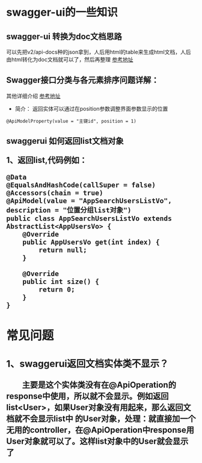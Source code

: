 # swagger-ui的一些知识

## swagger-ui 转换为doc文档思路
可以先把v2/api-docs种的json拿到，人后用html的table来生成html文档，人后由html转化为doc文档就可以了，然后再整理
[参考地址](https://www.jianshu.com/p/0d09550322d8)

## Swagger接口分类与各元素排序问题详解：
其他详细介绍 [参考地址](http://blog.didispace.com/spring-boot-learning-21-2-4/)  

* 简介：
返回实体可以通过在position参数调整界面参数显示的位置
````
@ApiModelProperty(value = "主键id", position = 1)
````

## swaggerui 如何返回list<Object>文档对象
1、返回list<object>,代码例如：
````
@Data
@EqualsAndHashCode(callSuper = false)
@Accessors(chain = true)
@ApiModel(value = "AppSearchUsersListVo", description = "位置分组list对象")
public class AppSearchUsersListVo extends AbstractList<AppUsersVo> {
    @Override
    public AppUsersVo get(int index) {
        return null;
    }

    @Override
    public int size() {
        return 0;
    }
}
````

## 常见问题
### 1、swaggerui返回文档实体类不显示？
&emsp;&emsp;主要是这个实体类没有在@ApiOperation的response中使用，所以就不会显示。例如返回list\<User>，如果User对象没有用起来，那么返回文档就不会显示list中
的User对象，处理：就直接加一个无用的controller，在@ApiOperation中response用User对象就可以了。这样list对象中的User就会显示了